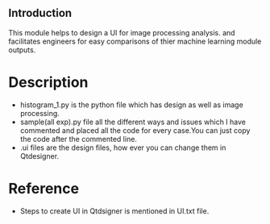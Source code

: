 ## Introduction
This module helps to design a UI for image processing analysis. and facilitates engineers for easy comparisons of thier machine learning module outputs.

# Description

- histogram_1.py is the python file which has design as well as image processing.
- sample(all exp).py file all the different ways and issues which I have commented and placed all the code for every case.You can just copy the code after the commented line.
- .ui files are the design files, how ever you can change them in Qtdesigner.
 
# Reference
- Steps to create UI in Qtdsigner is mentioned in UI.txt file.
